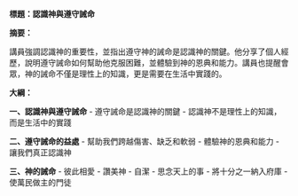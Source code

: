 **標題：認識神與遵守誡命**

**摘要：**

講員強調認識神的重要性，並指出遵守神的誡命是認識神的關鍵。他分享了個人經歷，說明遵守誡命如何幫助他克服困難，並體驗到神的恩典和能力。講員也提醒會眾，神的誡命不僅是理性上的知識，更是需要在生活中實踐的。

**大綱：**

**一、認識神與遵守誡命**
    - 遵守誡命是認識神的關鍵
    - 認識神不是理性上的知識，而是生活中的實踐

**二、遵守誡命的益處**
    - 幫助我們跨越傷害、缺乏和軟弱
    - 體驗神的恩典和能力
    - 讓我們真正認識神

**三、神的誡命**
    - 彼此相愛
    - 讚美神
    - 自潔
    - 思念天上的事
    - 將十分之一納入府庫
    - 使萬民做主的門徒